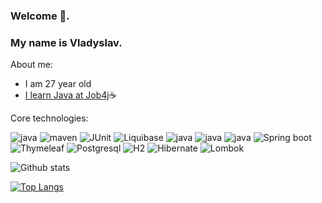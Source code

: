 ### Welcome 👋.
### My name is Vladyslav.

About me:

- I am 27 year old
- [I learn Java at Job4j](https://job4j.ru/)☕

Core technologies:

![java](https://img.shields.io/badge/Java-%3E%3D8-orange)
![maven](https://img.shields.io/badge/Maven->=3-red)
![JUnit](https://img.shields.io/badge/JUnit-%3E%3D4-red)
![Liquibase](https://img.shields.io/badge/Liquibase->=3.6.2-red)
![java](https://img.shields.io/badge/AssertJ->=3.23.1-red)
![java](https://img.shields.io/badge/Log4j->=1.2.17-red)
![java](https://img.shields.io/badge/Slf4j->=1.7.36-red)
![Spring boot](https://img.shields.io/badge/Spring%20boot->=2.7.4-green)
![Thymeleaf](https://img.shields.io/badge/Mockito-4.0.0-green)
![Postgresql](https://img.shields.io/badge/Postgresql->=13-blue)
![H2](https://img.shields.io/badge/H2->=1.4.200-blue)
![Hibernate](https://img.shields.io/badge/Hibernate-5.6.11-orange)
![Lombok](https://img.shields.io/badge/Lombok-1.18.24-red)

![Github stats](https://github-readme-stats.vercel.app/api?username=WhiteVax&hide=stars,prs,issues,contribs)

[![Top Langs](https://github-readme-stats.vercel.app/api/top-langs/?username=WhiteVax&layout=compact)](https://github.com/ShamRail/github-readme-stats)
